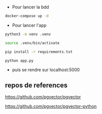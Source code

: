 - Pour lancer la bdd

```bash
docker-compose up -d
```
- Pour lancer l'app
```bash
python3 -m venv .venv
```
```bash
source .venv/bin/activate
```
```bash
pip install -r requirements.txt
```
```bash
python app.py
```
- puis se rendre sur localhost:5000


## repos de references

https://github.com/pgvector/pgvector


https://github.com/pgvector/pgvector-python